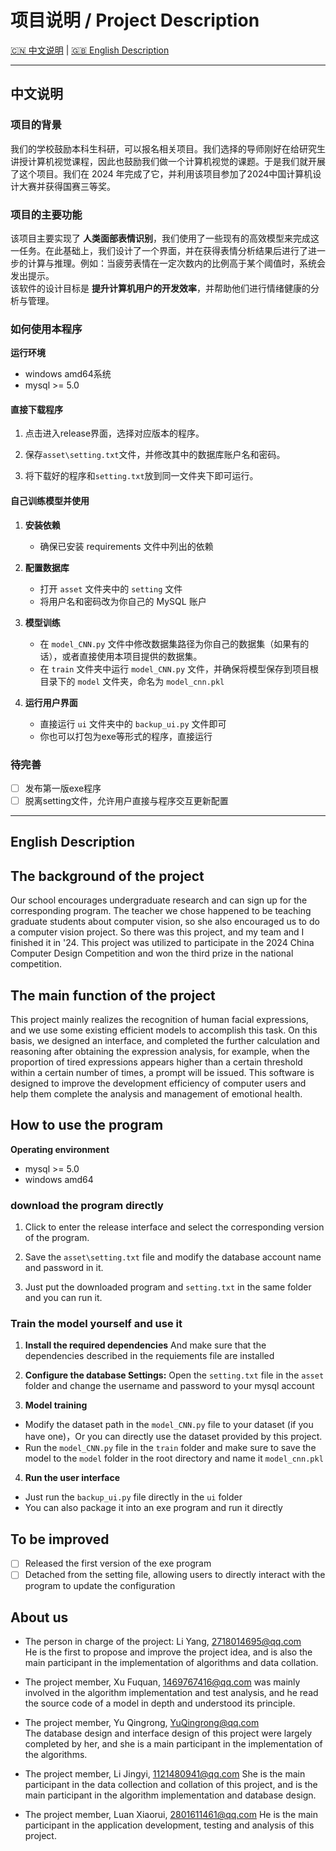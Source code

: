 # 项目说明 / Project Description

[🇨🇳 中文说明](#中文说明) | [🇬🇧 English Description](#english-description)

---

## 中文说明

### 项目的背景
我们的学校鼓励本科生科研，可以报名相关项目。我们选择的导师刚好在给研究生讲授计算机视觉课程，因此也鼓励我们做一个计算机视觉的课题。于是我们就开展了这个项目。我们在 2024 年完成了它，并利用该项目参加了2024中国计算机设计大赛并获得国赛三等奖。  

### 项目的主要功能
该项目主要实现了 **人类面部表情识别**，我们使用了一些现有的高效模型来完成这一任务。在此基础上，我们设计了一个界面，并在获得表情分析结果后进行了进一步的计算与推理。例如：当疲劳表情在一定次数内的比例高于某个阈值时，系统会发出提示。  
该软件的设计目标是 **提升计算机用户的开发效率**，并帮助他们进行情绪健康的分析与管理。  

### 如何使用本程序

**运行环境**  
   - windows amd64系统
   - mysql >= 5.0


#### 直接下载程序
1. 点击进入release界面，选择对应版本的程序。

2. 保存`asset\setting.txt`文件，并修改其中的数据库账户名和密码。

3. 将下载好的程序和`setting.txt`放到同一文件夹下即可运行。


#### 自己训练模型并使用
1. **安装依赖**
   - 确保已安装 requirements 文件中列出的依赖
2. **配置数据库**  
   - 打开 `asset` 文件夹中的 `setting` 文件  
   - 将用户名和密码改为你自己的 MySQL 账户   

3. **模型训练**  
   - 在 `model_CNN.py` 文件中修改数据集路径为你自己的数据集（如果有的话），或者直接使用本项目提供的数据集。  
   - 在 `train` 文件夹中运行 `model_CNN.py` 文件，并确保将模型保存到项目根目录下的 `model` 文件夹，命名为 `model_cnn.pkl`  

4. **运行用户界面**  
   - 直接运行 `ui` 文件夹中的 `backup_ui.py` 文件即可 
   - 你也可以打包为exe等形式的程序，直接运行 


### 待完善

- [ ] 发布第一版exe程序
- [ ] 脱离setting文件，允许用户直接与程序交互更新配置

---
## English Description

## The background of the project
Our school encourages undergraduate research and can sign up for the corresponding program. The teacher we chose happened to be teaching graduate students about computer vision, so she also encouraged us to do a computer vision project. So there was this project, and my team and I finished it in '24. This project was utilized to participate in the 2024 China Computer Design Competition and won the third prize in the national competition.

## The main function of the project
This project mainly realizes the recognition of human facial expressions, and we use some existing efficient models to accomplish this task. On this basis, we designed an interface, and completed the further calculation and reasoning after obtaining the expression analysis, for example, when the proportion of tired expressions appears higher than a certain threshold within a certain number of times, a prompt will be issued. This software is designed to improve the development efficiency of computer users and help them complete the analysis and management of emotional health.

## How to use the program
**Operating environment**
   - mysql >= 5.0
   - windows amd64

### download the program directly
1. Click to enter the release interface and select the corresponding version of the program.

2. Save the `asset\setting.txt` file and modify the database account name and password in it.

3. Just put the downloaded program and `setting.txt` in the same folder and you can run it.



### Train the model yourself and use it
1. **Install the required dependencies**
And make sure that the dependencies described in the requiements file are installed

2. **Configure the database Settings:**
Open the `setting.txt` file in the `asset` folder and change the username and password to your mysql account

3. **Model training**
- Modify the dataset path in the `model_CNN.py` file to your dataset (if you have one)，Or you can directly use the dataset provided by this project.
- Run the `model_CNN.py` file in the `train` folder and make sure to save the model to the `model` folder in the root directory and name it `model_cnn.pkl`

4. **Run the user interface**
- Just run the `backup_ui.py` file directly in the `ui` folder
- You can also package it into an exe program and run it directly


## To be improved

- [ ] Released the first version of the exe program
- [ ] Detached from the setting file, allowing users to directly interact with the program to update the configuration

## About us
- The person in charge of the project: Li Yang, 2718014695@qq.com  
 He is the first to propose and improve the project idea, and is also the main participant in the implementation of algorithms and data collation.    


- The project member, Xu Fuquan,  1469767416@qq.com
 was mainly involved in the algorithm implementation and test analysis, and he read the source code of a model in depth and understood its principle.  
   

- The project member, Yu Qingrong,  YuQingrong@qq.com  
  The database design and interface design of this project were largely completed by her, and she is a main participant in the implementation of the algorithms.  


- The project member, Li Jingyi,  1121480941@qq.com
    She is the main participant in the data collection and collation of this project, and is the main participant in the algorithm implementation and database design.


- The project member, Luan Xiaorui,  2801611461@qq.com
   He is the main participant in the application development, testing and analysis of this project.

